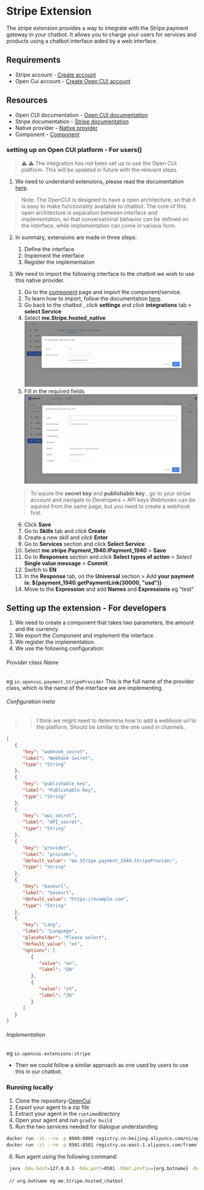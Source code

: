 # Stripe Extension
The stripe extension provides a way to integrate with the Stripe payment gateway in your chatbot. It allows
you to charge your users for services and products using a chatbot interface aided by a web interface.

## Requirements
- Stripe account - [Create account](https://stripe.com/)
- Open Cui account - [Create Open CUI account](https://docs.google.com/forms/d/e/1FAIpQLSeYGRXfYnB_uDKTS4hUfcD3w1f9LDI9swcC5Qhy71PTS_JANA/viewform)

## Resources
- Open CUI documentation - [Open CUI documentation](https://opencui.io)
- Stripe documentation - [Stripe documentation](https://stripe.com/docs)
- Native provider - [Native provider](https://build.opencui.io/org/63845e6901beb60ccdfa1030/agent/6388909301beb60ccdfaeb32/service_schema)
- Component - [Component](https://build.opencui.io/org/63845e6901beb60ccdfa1030/agent/63885c4f01beb60ccdfad236/service_schema)

### setting up on Open CUI platform - For users()
> :warning: **⚠** The integration has not been set up to use the Open CUI platform. This will be updated in future with the relevant steps.


1. We need to understand extensions, please read the
   documentation [here](https://docs.opencui.io/docs/extensions/overview.html).
> Note: The OpenCUI is designed to have a open architecture, so that it is easy to
> make functionality available to chatbot. The core of this open architecture is separation
> between interface and implementation, so that conversational behavior
can be defined on the interface, while implementation can come in various form.

2. In summary, extensions are made in three steps:
   1. Define the interface
   2. Implement the interface
   3. Register the implementation

3. We need to import the following interface to the chatbot we wish to use this native provider.
   1. Go to the [component](https://build.opencui.io/org/63845e6901beb60ccdfa1030/agent/63885c4f01beb60ccdfad236/service_schema) page and import the component/service.
   2. To learn how to import, follow the documentation [here](https://opencui.io/reference/providers/extension.html#_5-wire-and-configure-in-chatbot).
   3. Go back to the chatbot , *click* **settings** and *click* **integrations** tab > **select Service**
   4. Select **me.Stripe.hosted_native**
      ![image](./images/select%20native%20provider.png)
   5. Fill in the required fields
      ![image](./images/Configuration.png)
   > To aquire the **secret key** and **publishable key** , go to your stripe account and navigate to
   > Developers > API keys
   > Webhooks can be aquired from the same page, but you need to create a webhook first.

   6. Click **Save**
   7. Go to **Skills** tab and *click* **Create**
   8. Create a new skill and *click* **Enter**
   9. Go to **Services** section and click **Select Service**
   10. Select **me.stripe.Payment_1940.IPayment_1940** > **Save**
   11. Go to **Responses** section and *click* **Select types of action** > *Select* **Single value message** > **Commit**
   12. Switch to **EN**
   13. In the **Response** tab, on the **Universal** section > *Add* **your payment is: ${payment_1940.getPaymentLink(30000, "usd")}**
   14. Move to the **Expression** and add **Names** and **Expressions** eg "test"

## Setting up the extension - For developers
1. We need to create a component that takes two parameters, the amount and the currency.
2. We export the Component and implement the interface.
3. We register the implementation.
4. We use the following configuration:
###### Provider class Name
eg `io.opencui.payment.StripeProvider`
This is the full name of the provider class, which is the name of the interface we are implementing.

###### Configuration meta
>> I think we might need to determine how to add a webhook url to the platform. Should be similar to the
>> one used in channels.

```json
[
   {
      "key": "webhook_secret",
      "label": "Webhook Secret",
      "type": "String"
   },
   {
      "key": "publishable_key",
      "label": "Publishable Key",
      "type": "String"
   },
   {
      "key": "api_secret",
      "label": "API_secret",
      "type": "String"
   },
   {
      "key": "provider",
      "label": "provider",
      "default_value": "me.Stripe.payment_1940.StripeProvider",
      "type": "String"
   },
   {
      "key": "baseurl",
      "label": "baseurl",
      "default_value": "https://example.com",
      "type": "String"
   },
   {
      "key": "Lang",
      "label": "Language",
      "placeholder": "Please select",
      "default_value": "en",
      "options": [
         {
            "value": "en",
            "label": "EN"
         },
         {
            "value": "zh",
            "label": "ZH"
         }
      ]
   }
]

```
###### Implementation

eg `io.opencui.extensions:stripe`

- Then we could follow a similar approach as one used by users to use this in our chatbot.


### Running locally
1. Clone the repository-[OpenCui](https://githib.com/opencui/runtime)
2. Export your agent to a zip file
3. Extract your agent in the `runtime`directory
4. Open your agent and run `gradle build`
5. Run the two services needed for dialogue understanding
```bash
docker run -it --rm -p 8000:8000 registry.cn-beijing.aliyuncs.com/ni/apps:0616-v1
docker run -it --rm -p 8501:8501 registry.us-east-1.aliyuncs.com/framely/apps:du.private--20220815--tag--du-debug-v10.3-v2.2
```
6. Run agent using the following command:
```bash
 java -Ddu.host=127.0.0.1 -Ddu.port=8501 -Dbot.prefix={org.botname} -Ddu.duckling=http://127.0.0.1:8080/parse -jar build/libs/dispatcher-1.1-SNAPSHOT.jar
 
 // org.botname eg me.Stripe.hosted_chatbot

```

